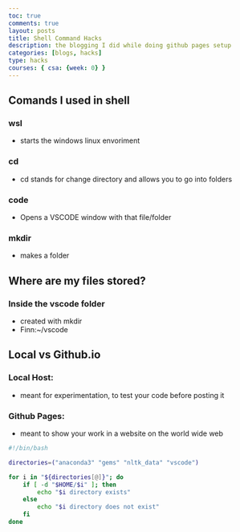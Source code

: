 ```yaml
---
toc: true
comments: true
layout: posts
title: Shell Command Hacks
description: the blogging I did while doing github pages setup
categories: [blogs, hacks]
type: hacks
courses: { csa: {week: 0} }
---
```


## Comands I used in shell

### wsl
- starts the windows linux envoriment

### cd
- cd stands for change directory and allows you to go into folders

### code
- Opens a VSCODE window with that file/folder

### mkdir
- makes a folder

## Where are my files stored?

### Inside the vscode folder
- created with mkdir
- Finn:~/vscode

## Local vs Github.io

### Local Host: 
- meant for experimentation, to test your code before posting it

### Github Pages: 
- meant to show your work in a website on the world wide web

```bash
#!/bin/bash

directories=("anaconda3" "gems" "nltk_data" "vscode")

for i in "${directories[@]}"; do
    if [ -d "$HOME/$i" ]; then
        echo "$i directory exists"
    else
        echo "$i directory does not exist"
    fi
done
```